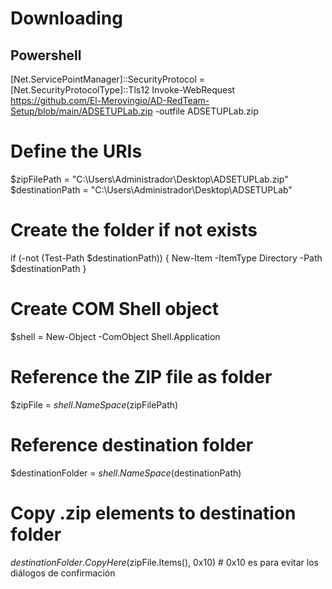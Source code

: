 # Downloading
## Powershell
[Net.ServicePointManager]::SecurityProtocol = [Net.SecurityProtocolType]::Tls12
Invoke-WebRequest https://github.com/El-Merovingio/AD-RedTeam-Setup/blob/main/ADSETUPLab.zip -outfile ADSETUPLab.zip

# Define the URIs
$zipFilePath = "C:\Users\Administrador\Desktop\ADSETUPLab.zip"
$destinationPath = "C:\Users\Administrador\Desktop\ADSETUPLab"

# Create the folder if not exists
if (-not (Test-Path $destinationPath)) {
    New-Item -ItemType Directory -Path $destinationPath
}

# Create COM Shell object
$shell = New-Object -ComObject Shell.Application

# Reference the ZIP file as folder
$zipFile = $shell.NameSpace($zipFilePath)

# Reference destination folder
$destinationFolder = $shell.NameSpace($destinationPath)

# Copy .zip elements to destination folder
$destinationFolder.CopyHere($zipFile.Items(), 0x10)  # 0x10 es para evitar los diálogos de confirmación

